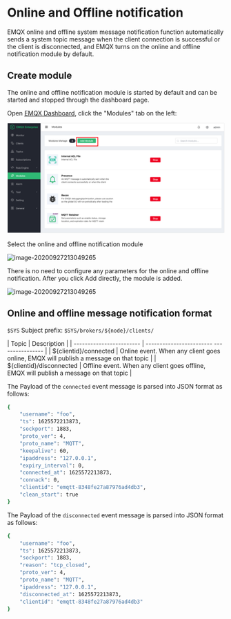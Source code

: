 # Online and Offline notification
EMQX online and offline system message notification function automatically sends a system topic message when the client connection is successful or the client is disconnected, and EMQX turns on the online and offline notification module by default.

## Create module

The online and offline notification module is started by default and can be started and stopped through the dashboard page.

Open [EMQX Dashboard](http://127.0.0.1:18083/#/modules), click the "Modules" tab on the left:

![image-20200927213049265](./assets/modules.png)

Select the online and offline notification module

![image-20200927213049265](./assets/mod_presence1.png)

There is no need to configure any parameters for the online and offline notification. After you click Add directly, the module is added.

![image-20200927213049265](./assets/mod_presence2.png)

## Online and offline message notification format

`$SYS` Subject prefix: `$SYS/brokers/${node}/clients/`

| Topic | Description |
| ------------------------ | ------------------------ ---------------- |
| ${clientid}/connected | Online event. When any client goes online, EMQX will publish a message on that topic |
| ${clientid}/disconnected | Offline event. When any client goes offline, EMQX will publish a message on that topic |

The Payload of the `connected` event message is parsed into JSON format as follows:

```bash
{
    "username": "foo",
    "ts": 1625572213873,
    "sockport": 1883,
    "proto_ver": 4,
    "proto_name": "MQTT",
    "keepalive": 60,
    "ipaddress": "127.0.0.1",
    "expiry_interval": 0,
    "connected_at": 1625572213873,
    "connack": 0,
    "clientid": "emqtt-8348fe27a87976ad4db3",
    "clean_start": true
}
```

The Payload of the `disconnected` event message is parsed into JSON format as follows:

```bash
{
    "username": "foo",
    "ts": 1625572213873,
    "sockport": 1883,
    "reason": "tcp_closed",
    "proto_ver": 4,
    "proto_name": "MQTT",
    "ipaddress": "127.0.0.1",
    "disconnected_at": 1625572213873,
    "clientid": "emqtt-8348fe27a87976ad4db3"
}
```
